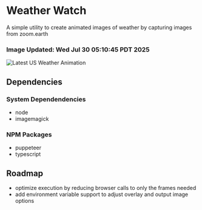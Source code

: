 # Weather Watch

A simple utility to create animated images of weather by capturing images from zoom.earth

### Image Updated: Wed Jul 30 05:10:45 PDT 2025

![Latest US Weather Animation](animations/2025-07-30.webp)

## Dependencies
### System Dependendencies
* node
* imagemagick
### NPM Packages
* puppeteer
* typescript

## Roadmap
* optimize execution by reducing browser calls to only the frames needed
* add environment variable support to adjust overlay and output image options
